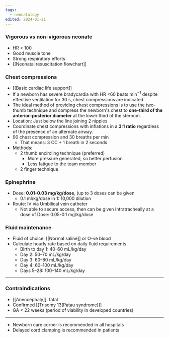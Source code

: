 ```yaml
---
tags:
  - neonatalogy
edited: 2024-01-21
---
```

### Vigorous vs non-vigorous neonate
- HR > 100
- Good muscle tone
- Strong respiratory efforts
- [[Neonatal resuscitation flowchart]] 
### Chest compressions
- [[Basic cardiac life support]] 
- If a newborn has severe bradycardia with HR <60 beats min<sup>−1</sup> despite effective ventilation for 30 s, chest compressions are indicated.
- The ideal method of providing chest compressions is to use the two-thumb technique and compress the newborn's chest to **one-third of the anterior–posterior diameter** at the lower third of the sternum.
- Location: Just below the line joining 2 nipples
- Coordinate chest compressions with inflations in a **3:1 ratio** regardless of the presence of an alternate airway.
- 90 chest compression and 30 breaths per min
	- That means: 3 CC + 1 breath in 2 seconds 
- Methods:
	- 2 thumb encircling technique (preferred)
		- More pressure generated, so better perfusion
		- Less fatigue to the team member 
	- 2 finger technique

### Epinephrine
- Dose: **0.01-0.03 mg/kg/dose**, (up to 3 doses can be given
	- 0.1 ml/kg/dose in 1: 10,000 dilution
- Route: IV via Umbilical vein catheter
	- Not able to secure access, then can be given Intratracheally  at a dose of Dose: 0.05-0.1 mg/kg/dose
### Fluid maintenance
- Fluid of choice: [[Normal saline]] or O-ve blood
- Calculate hourly rate based on daily fluid requirements
	- Birth to day 1: 40–60 mL/kg/day
	- Day 2: 50–70 mL/kg/day
	- Day 3: 60–80 mL/kg/day
	- Day 4: 60–100 mL/kg/day
	- Days 5–28: 100–140 mL/kg/day

---
### Contraindications
- [[Anencephaly]]: fatal
- Confirmed [[Trisomy 13(Patau syndrome)]]
- GA < 22 weeks (period of viability in developed countries) 

---
- Newborn care corner is recommended in all hospitals
- Delayed cord clamping is recommended in patients